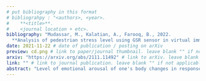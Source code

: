 ```yaml
---
# put bibliography in this format
# bibliograhpy : "<authors>, <year>.
#    **<title>**.
#    <journal location + etc>.
bibliography: "Mudassar, M., Kalatian, A., Farooq, B., 2022.
  **Analysis of pedestrian stress level using GSR sensor in virtual immersive reality**. Collective Dynamics." # surround Title with **<title>**
date: 2021-11-22 # date of publication / posting on arXiv
preview: cd.png # link to paper/journal thumbnail. leave blank "" if not applicable
arxiv: "https://arxiv.org/abs/2111.11492" # link to arXiv. leave blank "" if not applicable
link: "" # link to journal publication. leave blank "" if not applicable
abstract: "Level of emotional arousal of one's body changes in response to external stimuli in an environment. Given the risks involved while crossing streets, particularly at unsignalized mid-block crosswalks, one can expect a change in the stress level of pedestrians. In this study, we investigate the levels and changes in pedestrian stress, under different road crossing scenarios in immersive virtual reality. To measure stress level of pedestrians, we used Galvanic Skin Response (GSR) sensors. To collect the required data for the model, Virtual Immersive Reality Environment (VIRE) tool is used, which enables us to measure participants' stress levels in a controlled environment. The results suggested that the density of vehicles has a positive effect, meaning as the density of vehicles increases, so does the stress level for pedestrians. It was noted that younger pedestrians have a lower amount of stress when crossing as compared to older pedestrians which have higher amounts of stress. Geometric variables have an impact on the stress level of pedestrians. The greater the number of lanes the greater the observed stress, which is due to the crossing distance increasing, while the walking speed remains the same."
---
```


